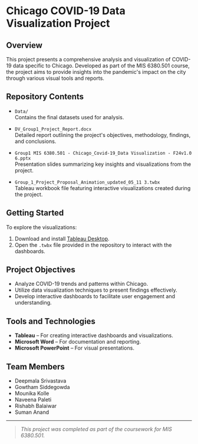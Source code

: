 # Chicago COVID-19 Data Visualization Project

## Overview

This project presents a comprehensive analysis and visualization of COVID-19 data specific to Chicago. Developed as part of the MIS 6380.501 course, the project aims to provide insights into the pandemic's impact on the city through various visual tools and reports.

## Repository Contents

- `Data/`  
  Contains the final datasets used for analysis.

- `DV_Group1_Project_Report.docx`  
  Detailed report outlining the project's objectives, methodology, findings, and conclusions.

- `Group1 MIS 6380.501 - Chicago_Covid-19_Data Visualization - F24v1.0 6.pptx`  
  Presentation slides summarizing key insights and visualizations from the project.

- `Group_1_Project_Proposal_Animation_updated_05_11 3.twbx`  
  Tableau workbook file featuring interactive visualizations created during the project.

## Getting Started

To explore the visualizations:

1. Download and install [Tableau Desktop](https://www.tableau.com/products/desktop).
2. Open the `.twbx` file provided in the repository to interact with the dashboards.

## Project Objectives

- Analyze COVID-19 trends and patterns within Chicago.
- Utilize data visualization techniques to present findings effectively.
- Develop interactive dashboards to facilitate user engagement and understanding.

## Tools and Technologies

- **Tableau** – For creating interactive dashboards and visualizations.
- **Microsoft Word** – For documentation and reporting.
- **Microsoft PowerPoint** – For visual presentations.

## Team Members

- Deepmala Srivastava
- Gowtham Siddegowda
- Mounika Kolle
- Naveena Paleti
- Rishabh Balaiwar
- Suman Anand

---

> *This project was completed as part of the coursework for MIS 6380.501.*
